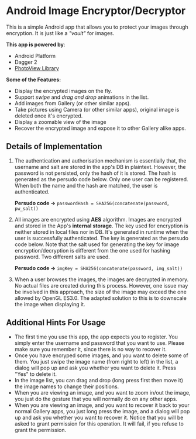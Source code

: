 # Android Image Encryptor/Decryptor

This is a simple Android app that allows you to protect your images through encryption. It is just like a *"vault"* for images.

**This app is powered by**:

- Android Platform
- Dagger 2
- <a href="https://github.com/chrisbanes/PhotoView" target="_blank">PhotoView Library</a>

**Some of the Features:**

- Display the encrypted images on the fly.
- Support *swipe* and *drag and drop* animations in the list.
- Add images from Gallery (or other similar apps).
- Take pictures using Camera (or other similar apps), original image is deleted once it's encrypted.
- Display a zoomable view of the image
- Recover the encrypted image and expose it to other Gallery alike apps.

## Details of Implementation

1. The authentication and authorisation mechanism is essentially that, the username and salt are stored in the app's DB in plaintext. However, the password is not persisted, only the hash of it is stored. The hash is generated as the persudo code below. Only one user can be registered. When both the name and the hash are matched, the user is authenticated.

   **Persudo code ->** `passwordHash = SHA256(concatenate(password, pw_salt))`

2. All images are encrypted using **AES** algorithm. Images are encrypted and stored in the App's **internal storage**. The key used for encryption is neither stored in local files nor in DB. It's generated in runtime when the user is successfully authenticated. The key is generated as the persudo code below. Note that the salt used for generating the key for image encryption/decryption is different from the one used for hashing password. Two different salts are used.

   **Persudo code ->** `imgKey = SHA256(concatenate(password, img_salt))`

3. When a user browses the images, the images are decrypted in memory. No actual files are created during this process. However, one issue may be involved in this approach, the size of the image may exceed the one allowed by OpenGL ES3.0. The adapted solution to this is to downscale the image when displaying it.

## Additional Hints For Usage

- The first time you use this app, the app expects you to register. You simply enter the username and password that you want to use. Please make sure you remember it, since there is no way to recover it.
- Once you have encryped some images, and you want to delete some of them. You just swipe the image name (from right to left) in the list, a dialog will pop up and ask you whether you want to delete it. Press "Yes" to delete it.
- In the image list, you can drag and drop (long press first then move it) the image names to change their positions.
- When you are viewing an image, and you want to zoom in/out the image, you just do the gesture that you will normally do on any other apps.
- When you are viewing an image, and you want to recover it back to your normal Gallery apps, you just long press the image, and a dialog will pop up and ask you whether you want to recover it. Notice that you will be asked to grant permission for this operation. It will fail, if you refuse to grant the permission.
